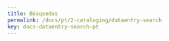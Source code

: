```yaml
---
title: Búsquedas
permalink: /docs/pt/2-cataloging/dataentry-search
key: docs-dataentry-search-pt
---
```

